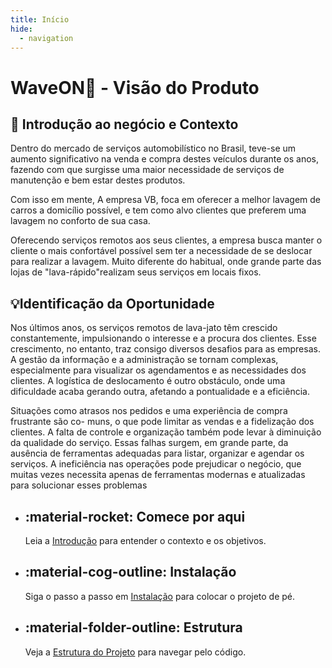 ```yaml
---
title: Início
hide:
  - navigation
---
```


# WaveON🌊 - Visão do Produto

## 🚗 Introdução ao negócio e Contexto

  Dentro do mercado de serviços automobilístico no Brasil, teve-se um aumento significativo na venda e compra destes veículos durante os anos, fazendo com que surgisse uma
maior necessidade de serviços de manutenção e bem estar destes produtos.

 Com isso em
mente, A empresa VB, foca em oferecer a melhor lavagem de carros a domicílio possível,
e tem como alvo clientes que preferem uma lavagem no conforto de sua casa.

Oferecendo serviços remotos aos seus clientes, a empresa busca manter o cliente o mais
confortável possível sem ter a necessidade de se deslocar para realizar a lavagem. Muito
diferente do habitual, onde grande parte das lojas de "lava-rápido"realizam seus serviços
em locais fixos.

## 💡Identificação da Oportunidade

Nos últimos anos, os serviços remotos de lava-jato têm crescido constantemente,  impulsionando o interesse e a procura dos clientes. Esse crescimento, no entanto, traz consigo
diversos desafios para as empresas. A gestão da informação e a administração se tornam
complexas, especialmente para visualizar os agendamentos e as necessidades dos clientes.
A logística de deslocamento é outro obstáculo, onde uma dificuldade acaba gerando outra,
afetando a pontualidade e a eficiência.

Situações como atrasos nos pedidos e uma experiência de compra frustrante são co-
muns, o que pode limitar as vendas e a fidelização dos clientes. A falta de controle e
organização também pode levar à diminuição da qualidade do serviço.
Essas falhas surgem, em grande parte, da ausência de ferramentas adequadas para
listar, organizar e agendar os serviços. A ineficiência nas operações pode prejudicar o
negócio, que muitas vezes necessita apenas de ferramentas modernas e atualizadas para
solucionar esses problemas


<div class="grid cards" markdown>

-   :material-rocket: **Comece por aqui**
    ---
    Leia a [Introdução](intro.md) para entender o contexto e os objetivos.

-   :material-cog-outline: **Instalação**
    ---
    Siga o passo a passo em [Instalação](instalacao.md) para colocar o projeto de pé.

-   :material-folder-outline: **Estrutura**
    ---
    Veja a [Estrutura do Projeto](guia/estrutura.md) para navegar pelo código.

</div>
